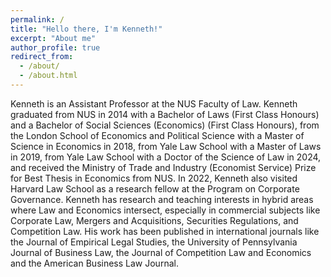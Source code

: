 ```yaml
---
permalink: /
title: "Hello there, I'm Kenneth!"
excerpt: "About me"
author_profile: true
redirect_from: 
  - /about/
  - /about.html
---
```


Kenneth is an Assistant Professor at the NUS Faculty of Law. Kenneth graduated from NUS in 2014 with a Bachelor of Laws (First Class Honours) and a Bachelor of Social Sciences (Economics) (First Class Honours), from the London School of Economics and Political Science with a Master of Science in Economics in 2018, from Yale Law School with a Master of Laws in 2019, from Yale Law School with a Doctor of the Science of Law in 2024, and received the Ministry of Trade and Industry (Economist Service) Prize for Best Thesis in Economics from NUS. In 2022, Kenneth also visited Harvard Law School as a research fellow at the Program on Corporate Governance. Kenneth has research and teaching interests in hybrid areas where Law and Economics intersect, especially in commercial subjects like Corporate Law, Mergers and Acquisitions, Securities Regulations, and Competition Law. His work has been published in international journals like the Journal of Empirical Legal Studies, the University of Pennsylvania Journal of Business Law, the Journal of Competition Law and Economics and the American Business Law Journal.
